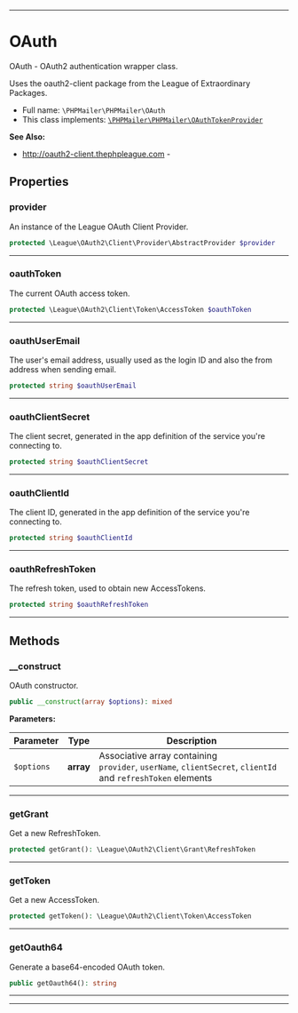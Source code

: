 ***

# OAuth

OAuth - OAuth2 authentication wrapper class.

Uses the oauth2-client package from the League of Extraordinary Packages.

* Full name: `\PHPMailer\PHPMailer\OAuth`
* This class implements:
  [`\PHPMailer\PHPMailer\OAuthTokenProvider`](./OAuthTokenProvider.md)

**See Also:**

* http://oauth2-client.thephpleague.com -

## Properties

### provider

An instance of the League OAuth Client Provider.

```php
protected \League\OAuth2\Client\Provider\AbstractProvider $provider
```

***

### oauthToken

The current OAuth access token.

```php
protected \League\OAuth2\Client\Token\AccessToken $oauthToken
```

***

### oauthUserEmail

The user's email address, usually used as the login ID
and also the from address when sending email.

```php
protected string $oauthUserEmail
```

***

### oauthClientSecret

The client secret, generated in the app definition of the service you're connecting to.

```php
protected string $oauthClientSecret
```

***

### oauthClientId

The client ID, generated in the app definition of the service you're connecting to.

```php
protected string $oauthClientId
```

***

### oauthRefreshToken

The refresh token, used to obtain new AccessTokens.

```php
protected string $oauthRefreshToken
```

***

## Methods

### __construct

OAuth constructor.

```php
public __construct(array $options): mixed
```

**Parameters:**

| Parameter | Type | Description |
|-----------|------|-------------|
| `$options` | **array** | Associative array containing<br />`provider`, `userName`, `clientSecret`, `clientId` and `refreshToken` elements |

***

### getGrant

Get a new RefreshToken.

```php
protected getGrant(): \League\OAuth2\Client\Grant\RefreshToken
```

***

### getToken

Get a new AccessToken.

```php
protected getToken(): \League\OAuth2\Client\Token\AccessToken
```

***

### getOauth64

Generate a base64-encoded OAuth token.

```php
public getOauth64(): string
```

***


***

